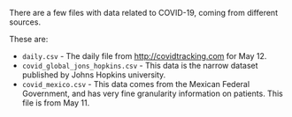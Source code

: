 There are a few files with data related to COVID-19, coming from different sources.

These are:

- `daily.csv` - The daily file from http://covidtracking.com for May 12.
- `covid_global_jons_hopkins.csv` - This data is the narrow dataset published by Johns Hopkins university.
- `covid_mexico.csv` - This data comes from the Mexican Federal Government, and has very fine granularity
  information on patients. This file is from May 11.
